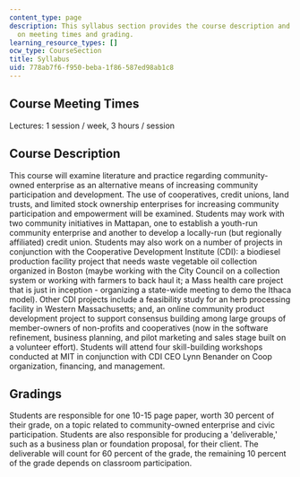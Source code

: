 ```yaml
---
content_type: page
description: This syllabus section provides the course description and information
  on meeting times and grading.
learning_resource_types: []
ocw_type: CourseSection
title: Syllabus
uid: 778ab7f6-f950-beba-1f86-587ed98ab1c8
---
```


Course Meeting Times
--------------------

Lectures: 1 session / week, 3 hours / session

Course Description
------------------

This course will examine literature and practice regarding community-owned enterprise as an alternative means of increasing community participation and development. The use of cooperatives, credit unions, land trusts, and limited stock ownership enterprises for increasing community participation and empowerment will be examined. Students may work with two community initiatives in Mattapan, one to establish a youth-run community enterprise and another to develop a locally-run (but regionally affiliated) credit union. Students may also work on a number of projects in conjunction with the Cooperative Development Institute (CDI): a biodiesel production facility project that needs waste vegetable oil collection organized in Boston (maybe working with the City Council on a collection system or working with farmers to back haul it; a Mass health care project that is just in inception - organizing a state-wide meeting to demo the Ithaca model). Other CDI projects include a feasibility study for an herb processing facility in Western Massachusetts; and, an online community product development project to support consensus building among large groups of member-owners of non-profits and cooperatives (now in the software refinement, business planning, and pilot marketing and sales stage built on a volunteer effort). Students will attend four skill-building workshops conducted at MIT in conjunction with CDI CEO Lynn Benander on Coop organization, financing, and management.

Gradings
--------

Students are responsible for one 10-15 page paper, worth 30 percent of their grade, on a topic related to community-owned enterprise and civic participation. Students are also responsible for producing a 'deliverable,' such as a business plan or foundation proposal, for their client. The deliverable will count for 60 percent of the grade, the remaining 10 percent of the grade depends on classroom participation.